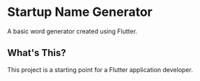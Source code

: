 # Startup Name Generator

A basic word generator created using Flutter.

## What's This?

This project is a starting point for a Flutter application developer.
